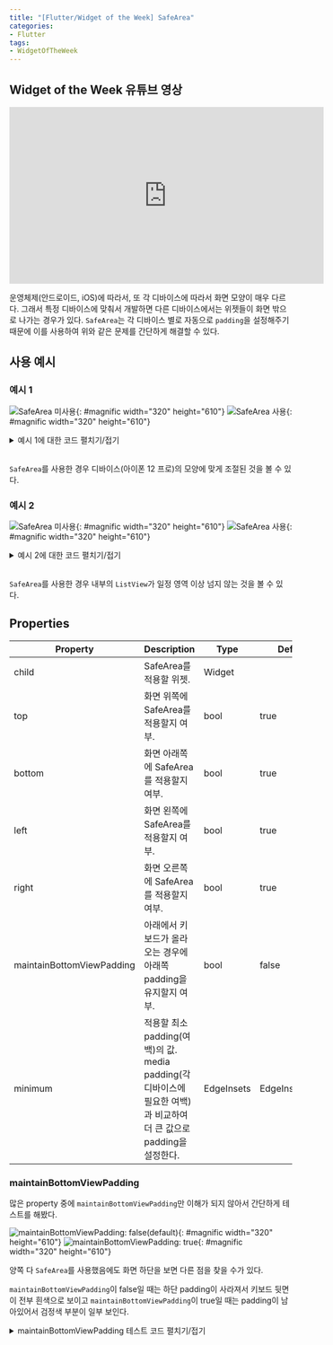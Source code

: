 ```yaml
---
title: "[Flutter/Widget of the Week] SafeArea"
categories:
- Flutter
tags:
- WidgetOfTheWeek
---
```


## Widget of the Week 유튜브 영상

<iframe width="560" height="315" src="https://www.youtube.com/embed/lkF0TQJO0bA?cc_load_policy=1" frameborder="0" allowfullscreen></iframe>

<br>

운영체제(안드로이드, iOS)에 따라서, 또 각 디바이스에 따라서 화면 모양이 매우 다르다. 그래서 특정 디바이스에 맞춰서 개발하면 다른 디바이스에서는 위젯들이 화면 밖으로 나가는 경우가 있다. `SafeArea`는 각 디바이스 별로 자동으로 `padding`을 설정해주기 때문에 이를 사용하여 위와 같은 문제를 간단하게 해결할 수 있다.
## 사용 예시

### 예시 1

![SafeArea 미사용](/assets/flutter/WidgetOfTheWeek/1.SafeArea/NoSafeArea1.png){: #magnific width="320" height="610"}
![SafeArea 사용](/assets/flutter/WidgetOfTheWeek/1.SafeArea/SafeArea1.png){: #magnific width="320" height="610"}

<details markdown="1">
  <summary>예시 1에 대한 코드 펼치기/접기</summary>

``` dart
Scaffold(
  body: SafeArea(
    child: Container(
      color: Colors.yellow,
      child: Center(
        child: Text(
          'SafeArea',
          style: TextStyle(
            color: Colors.blue,
            fontSize: 40,
            fontWeight: FontWeight.bold,
          ),
        ),
      ),
    ),
  ),
)
```

</details>
<br>

`SafeArea`를 사용한 경우 디바이스(아이폰 12 프로)의 모양에 맞게 조절된 것을 볼 수 있다.

### 예시 2

![SafeArea 미사용](/assets/flutter/WidgetOfTheWeek/1.SafeArea/NoSafeArea2.png){: #magnific width="320" height="610"}
![SafeArea 사용](/assets/flutter/WidgetOfTheWeek/1.SafeArea/SafeArea2.png){: #magnific width="320" height="610"}

<details markdown="1">
  <summary>예시 2에 대한 코드 펼치기/접기</summary>

``` dart
Scaffold(
  body: SafeArea(
    child: ListView(
      children: List.generate(50, (index) => Text('SafeArea Example $index')),
    ),
  ),
)
```

</details>
<br>

`SafeArea`를 사용한 경우 내부의 `ListView`가 일정 영역 이상 넘지 않는 것을 볼 수 있다.

## Properties

| Property                  	| Description 	| Type       	| Default         	|
|---------------------------	|-------------	|------------	|-----------------	|
| child                     	|  SafeArea를 적용할 위젯.    	| Widget     	|                 	|
| top                       	| 화면 위쪽에 SafeArea를 적용할지 여부.	| bool       	| true            	|
| bottom                    	| 화면 아래쪽에 SafeArea를 적용할지 여부.	| 	bool       	| true            	|
| left                      	| 화면 왼쪽에 SafeArea를 적용할지 여부. 	| bool       	| true            	|
| right                     	| 화면 오른쪽에 SafeArea를 적용할지 여부. 	| bool       	| true            	|
| maintainBottomViewPadding	| 아래에서 키보드가 올라오는 경우에 아래쪽 padding을 유지할지 여부.  	| bool       	| false           	|
| minimum                   	| 적용할 최소 padding(여백)의 값.  media padding(각 디바이스에 필요한 여백)과 비교하여 더 큰 값으로 padding을 설정한다.	| EdgeInsets 	| EdgeInsets.zero 	|


### maintainBottomViewPadding

많은 property 중에 `maintainBottomViewPadding`만 이해가 되지 않아서 간단하게 테스트를 해봤다.

![maintainBottomViewPadding: false(default)](/assets/flutter/WidgetOfTheWeek/1.SafeArea/maintainBottomViewPaddingFalse.png){: #magnific width="320" height="610"}
![maintainBottomViewPadding: true](/assets/flutter/WidgetOfTheWeek/1.SafeArea/maintainBottomViewPaddingTrue.png){: #magnific width="320" height="610"}

양쪽 다 `SafeArea`를 사용했음에도 화면 하단을 보면 다른 점을 찾을 수가 있다.

`maintainBottomViewPadding`이 false일 때는 하단 padding이 사라져서 키보드 뒷면이 전부 흰색으로 보이고 `maintainBottomViewPadding`이 true일 때는 padding이 남아있어서 검정색 부분이 일부 보인다.

<details markdown="1">
  <summary>maintainBottomViewPadding 테스트 코드 펼치기/접기</summary>

``` dart
Scaffold(
  body: SafeArea(
    maintainBottomViewPadding: true,
    child: TextField(),
  ),
)
```

</details>
